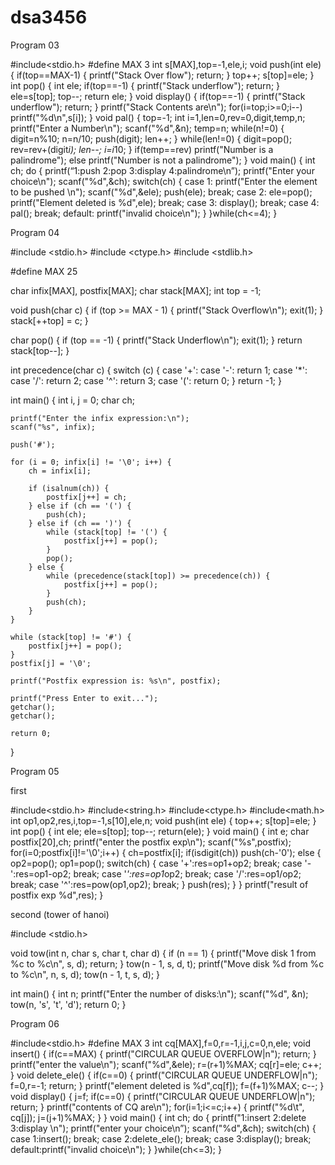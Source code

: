 # dsa3456



Program 03

#include<stdio.h>
#define MAX 3
int s[MAX],top=-1,ele,i;
void push(int ele)
{
if(top==MAX-1)
 {
 printf("Stack Over flow");
 return;
 }
top++;
s[top]=ele;
}
int pop()
 {
int ele;
if(top==-1)
 {
 printf("Stack underflow");
 return;
}
ele=s[top];
top--;
return ele;
 }
void display()
{
if(top==-1)
 {
printf("Stack underflow");
 return;
}
printf("Stack Contents are\n");
for(i=top;i>=0;i--)
printf("%d\n",s[i]);
}
void pal()
{
top=-1;
int i=1,len=0,rev=0,digit,temp,n;
printf("Enter a Number\n");
scanf("%d",&n);
temp=n;
while(n!=0)
{
digit=n%10;
n=n/10;
push(digit);
len++;
}
while(len!=0)
{
digit=pop();
rev=rev+(digit*i);
len--;
i=i*10;
}
if(temp==rev)
printf("Number is a palindrome");
else
printf("Number is not a palindrome");
}
void main()
{
int ch;
do
{
printf(“1:push 2:pop 3:display 4:palindrome\n”);
printf("Enter your choice\n");
scanf("%d",&ch);
switch(ch)
{
case 1: 
printf("Enter the element to be pushed \n");
scanf("%d",&ele);
push(ele);
break;
case 2:
ele=pop();
printf("Element deleted is %d",ele);
break;
case 3:
display();
break;
case 4:
pal();
break;
default: printf("invalid choice\n");
}
}while(ch<=4);
}










Program 04




#include <stdio.h>
#include <ctype.h>
#include <stdlib.h>

#define MAX 25

char infix[MAX], postfix[MAX];
char stack[MAX];
int top = -1;

void push(char c) {
    if (top >= MAX - 1) {
        printf("Stack Overflow\n");
        exit(1);
    }
    stack[++top] = c;
}

char pop() {
    if (top == -1) {
        printf("Stack Underflow\n");
        exit(1);
    }
    return stack[top--];
}

int precedence(char c) {
    switch (c) {
        case '+':
        case '-': return 1;
        case '*':
        case '/': return 2;
        case '^': return 3;
        case '(': return 0;
    }
    return -1;
}

int main() {
    int i, j = 0;
    char ch;

    printf("Enter the infix expression:\n");
    scanf("%s", infix);

    push('#');

    for (i = 0; infix[i] != '\0'; i++) {
        ch = infix[i];
        
        if (isalnum(ch)) {
            postfix[j++] = ch;
        } else if (ch == '(') {
            push(ch);
        } else if (ch == ')') {
            while (stack[top] != '(') {
                postfix[j++] = pop();
            }
            pop();
        } else {
            while (precedence(stack[top]) >= precedence(ch)) {
                postfix[j++] = pop();
            }
            push(ch);
        }
    }

    while (stack[top] != '#') {
        postfix[j++] = pop();
    }
    postfix[j] = '\0';

    printf("Postfix expression is: %s\n", postfix);
    
    printf("Press Enter to exit...");
    getchar();
    getchar();

    return 0;
}













Program 05



first   




#include<stdio.h>
#include<string.h>
#include<ctype.h>
#include<math.h>
int op1,op2,res,i,top=-1,s[10],ele,n;
void push(int ele)
 {
 top++;
 s[top]=ele;
 }
 int pop()
 {
 int ele;
 ele=s[top];
 top--;
 return(ele);
 }
void main()
{
int e;
char postfix[20],ch;
printf("enter the postfix exp\n");
scanf("%s",postfix);
for(i=0;postfix[i]!='\0';i++)
{
ch=postfix[i];
if(isdigit(ch))
push(ch-'0');
else
{
op2=pop();
op1=pop();
switch(ch)
{
case '+':res=op1+op2;
 break;
case '-':res=op1-op2;
 break;
case '*':res=op1*op2;
 break;
case '/':res=op1/op2;
 break;
case '^':res=pow(op1,op2);
 break;
}
push(res);
}
}
 printf("result of postfix exp %d",res);
}






second (tower of hanoi)



#include <stdio.h>

void tow(int n, char s, char t, char d) {
    if (n == 1) {
        printf("Move disk 1 from %c to %c\n", s, d);
        return;
    }
    tow(n - 1, s, d, t);
    printf("Move disk %d from %c to %c\n", n, s, d);
    tow(n - 1, t, s, d);
}

int main() {
    int n;
    printf("Enter the number of disks:\n");
    scanf("%d", &n);
    tow(n, 's', 't', 'd');
    return 0;
}













Program 06




#include<stdio.h>
#define MAX 3
int cq[MAX],f=0,r=-1,i,j,c=0,n,ele;
void insert()
{
if(c==MAX)
{
printf("CIRCULAR QUEUE OVERFLOW|n");
return;
}
printf("enter the value\n");
scanf("%d",&ele);
r=(r+1)%MAX;
cq[r]=ele;
c++;
}
void delete_ele()
{
if(c==0)
{
printf("CIRCULAR QUEUE UNDERFLOW|n");
f=0,r=-1;
return;
}
printf("element deleted is %d",cq[f]);
f=(f+1)%MAX;
c--;
}
void display()
{
j=f;
if(c==0)
{
printf("CIRCULAR QUEUE UNDERFLOW|n");
return;
}
printf("contents of CQ are\n");
for(i=1;i<=c;i++)
{
printf("%d\t", cq[j]);
j=(j+1)%MAX;
}
}
void main()
{
int ch;
do
{
printf("1:insert 2:delete 3:display \n");
printf("enter your choice\n”);
scanf("%d",&ch);
switch(ch)
{
case 1:insert();
break;
case 2:delete_ele();
break;
case 3:display();
break;
default:printf("invalid choice\n");
}
}while(ch<=3);
}
